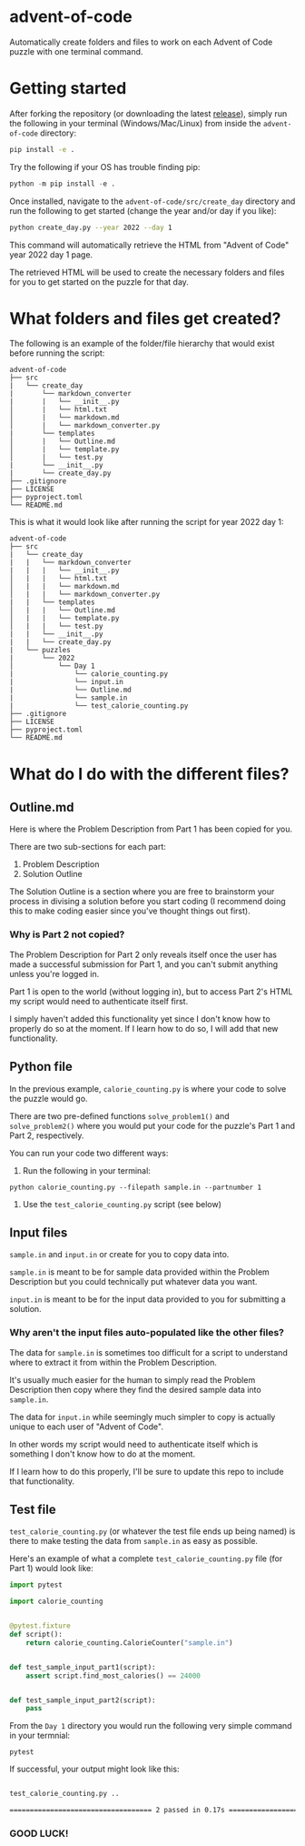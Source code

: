 # advent-of-code

Automatically create folders and files to work on each Advent of Code puzzle with one terminal command.

# Getting started

After forking the repository (or downloading the latest [release](https://github.com/alexcwarren/advent-of-code/releases)), simply run the following in your terminal (Windows/Mac/Linux) from inside the `advent-of-code` directory:

```bash
pip install -e .
```

Try the following if your OS has trouble finding pip:

```python
python -m pip install -e .
```

Once installed, navigate to the `advent-of-code/src/create_day` directory and run the following to get started (change the year and/or day if you like):

```bash
python create_day.py --year 2022 --day 1
```

This command will automatically retrieve the HTML from \"Advent of Code\" year 2022 day 1 page.

The retrieved HTML will be used to create the necessary folders and files for you to get started on the puzzle for that day.

# What folders and files get created?

The following is an example of the folder/file hierarchy that would exist before running the script:

```
advent-of-code
├── src
|   └── create_day
|       └── markdown_converter
|       |   └── __init__.py
│       |   └── html.txt
│       |   └── markdown.md
│       |   └── markdown_converter.py
|       └── templates
│       |   └── Outline.md
│       |   └── template.py
│       |   └── test.py
|       └── __init__.py
|       └── create_day.py
├── .gitignore
├── LICENSE
├── pyproject.toml
└── README.md
```

This is what it would look like after running the script for year 2022 day 1:

```
advent-of-code
├── src
|   └── create_day
|   |   └── markdown_converter
|   |   |   └── __init__.py
│   |   |   └── html.txt
│   |   |   └── markdown.md
│   |   |   └── markdown_converter.py
|   |   └── templates
│   |   |   └── Outline.md
│   |   |   └── template.py
│   |   |   └── test.py
|   |   └── __init__.py
|   |   └── create_day.py
|   └── puzzles
|       └── 2022
│           └── Day 1
|               └── calorie_counting.py
|               └── input.in
|               └── Outline.md
|               └── sample.in
|               └── test_calorie_counting.py
├── .gitignore
├── LICENSE
├── pyproject.toml
└── README.md
```

# What do I do with the different files?

## Outline.md

Here is where the Problem Description from Part 1 has been copied for you.

There are two sub-sections for each part:

1. Problem Description
1. Solution Outline

The Solution Outline is a section where you are free to brainstorm your process in divising a solution before you start coding (I recommend doing this to make coding easier since you've thought things out first).

### Why is Part 2 not copied?

The Problem Description for Part 2 only reveals itself once the user has made a successful submission for Part 1, and you can't submit anything unless you're logged in.

Part 1 is open to the world (without logging in), but to access Part 2's HTML my script would need to authenticate itself first.

I simply haven't added this functionality yet since I don't know how to properly do so at the moment.
If I learn how to do so, I will add that new functionality.

## Python file

In the previous example, `calorie_counting.py` is where your code to solve the puzzle would go.

There are two pre-defined functions `solve_problem1()` and `solve_problem2()` where you would put your code for the puzzle's Part 1 and Part 2, respectively.

You can run your code two different ways:

1. Run the following in your terminal:

  `python calorie_counting.py --filepath sample.in --partnumber 1`

1. Use the `test_calorie_counting.py` script (see below)

## Input files

`sample.in` and `input.in` or create for you to copy data into.

`sample.in` is meant to be for sample data provided within the Problem Description but you could technically put whatever data you want.

`input.in` is meant to be for the input data provided to you for submitting a solution.

### Why aren't the input files auto-populated like the other files?

The data for `sample.in` is sometimes too difficult for a script to understand where to extract it from within the Problem Description.

It's usually much easier for the human to simply read the Problem Description then copy where they find the desired sample data into `sample.in`.

The data for `input.in` while seemingly much simpler to copy is actually unique to each user of "Advent of Code".

In other words my script would need to authenticate itself which is something I don't know how to do at the moment.

If I learn how to do this properly, I'll be sure to update this repo to include that functionality.

## Test file

`test_calorie_counting.py` (or whatever the test file ends up being named) is there to make testing the data from `sample.in` as easy as possible.

Here's an example of what a complete `test_calorie_counting.py` file (for Part 1) would look like:

```python
import pytest

import calorie_counting


@pytest.fixture
def script():
    return calorie_counting.CalorieCounter("sample.in")


def test_sample_input_part1(script):
    assert script.find_most_calories() == 24000


def test_sample_input_part2(script):
    pass
```

From the `Day 1` directory you would run the following very simple command in your termnial:

`pytest`

If successful, your output might look like this:

```bash

test_calorie_counting.py ..                                                        [100%]

=================================== 2 passed in 0.17s ===================================
```

### GOOD LUCK!
